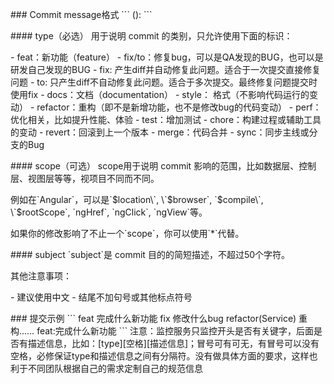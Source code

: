 \### Commit message格式
\`\`\`
():
\`\`\`

\#### type（必选）
用于说明 commit 的类别，只允许使用下面的标识：

\- feat：新功能（feature）
\- fix/to：修复bug，可以是QA发现的BUG，也可以是研发自己发现的BUG
 \- fix: 产生diff并自动修复此问题。适合于一次提交直接修复问题
 \- to: 只产生diff不自动修复此问题。适合于多次提交。最终修复问题提交时使用fix
\- docs：文档（documentation）
\- style： 格式（不影响代码运行的变动）
\- refactor：重构（即不是新增功能，也不是修改bug的代码变动）
\- perf：优化相关，比如提升性能、体验
\- test：增加测试
\- chore：构建过程或辅助工具的变动
\- revert：回滚到上一个版本
\- merge：代码合并
\- sync：同步主线或分支的Bug

\#### scope（可选）
scope用于说明 commit 影响的范围，比如数据层、控制层、视图层等等，视项目不同而不同。

例如在\`Angular\`，可以是\`$location\`, \`$browser\`, \`$compile\`, \`$rootScope\`, \`ngHref\`, \`ngClick\`, \`ngView\`等。

如果你的修改影响了不止一个\`scope\`，你可以使用\`\*\`代替。

\#### subject
\`subject\`是 commit 目的的简短描述，不超过50个字符。

其他注意事项：

\- 建议使用中文
\- 结尾不加句号或其他标点符号

\### 提交示例
\`\`\`
feat 完成什么新功能
fix 修改什么bug
refactor(Service) 重构……
feat:完成什么新功能
\`\`\`
注意：监控服务只监控开头是否有关键字，后面是否有描述信息，比如：[type][空格][描述信息]；冒号可有可无，有冒号可以没有空格，必修保证type和描述信息之间有分隔符。没有做具体方面的要求，这样也利于不同团队根据自己的需求定制自己的规范信息